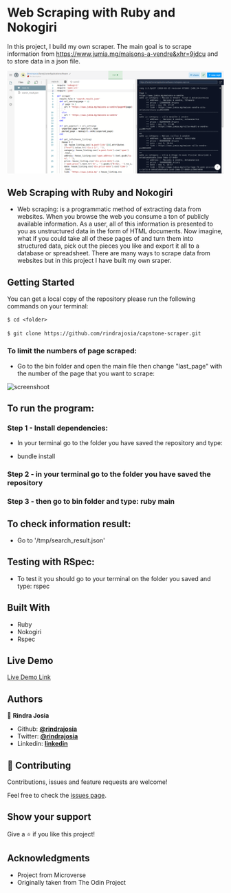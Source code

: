 # Web Scraping with Ruby and Nokogiri

In this project, I build my own scraper. The main goal is to scrape information from https://www.jumia.mg/maisons-a-vendre&xhr=9jdcu and to store data in a json file.

![screenshoot](./screen.png)

## Web Scraping with Ruby and Nokogiri

- Web scraping: is a programmatic method of extracting data from websites. When you browse the web you consume a ton of publicly available information.  As a user, all of this information is presented to you as unstructured data in the form of HTML documents.  Now imagine, what if you could take all of these pages of  and turn them into structured data, pick out the pieces you like and export it all to a database or spreadsheet.
There are many ways to scrape data from websites but in this project I have built my own sraper.

## Getting Started

You can get a local copy of the repository please run the following commands on your terminal:

```
$ cd <folder>

$ git clone https://github.com/rindrajosia/capstone-scraper.git
```
### To limit the numbers of page scraped:
*  Go to the bin folder and open the main file then change "last_page" with the number of the page that you want to scrape:

![screenshoot](./lastpage.png)


## To run the program:
### Step 1 - Install dependencies:
- In your terminal go to the folder you have saved the repository and type:
* bundle install

### Step 2 - in your terminal go to the folder you have saved the repository
### Step 3 - then go to bin folder and type: ruby main

## To check information result:
* Go to '/tmp/search_result.json'

## Testing with RSpec:
* To test it you should go to your terminal on the folder you saved and type: rspec

## Built With

- Ruby
- Nokogiri
- Rspec

## Live Demo

[Live Demo Link](https://bd42dc40-a181-4608-9fa5-e528b04c69bd.ws-eu01.gitpod.io/#/workspace/capstone-scraper)

## Authors

👤 **Rindra Josia**

* Github: **[@rindrajosia](https://github.com/rindrajosia)**
* Twitter: **[@rindrajosia](https://twitter.com/josia_rindra)**
* Linkedin: **[linkedin](https://www.linkedin.com/in/rindra-josia-99b2111a2/)**

## 🤝 Contributing

Contributions, issues and feature requests are welcome!

Feel free to check the [issues page](https://github.com/rindrajosia/capstone-scraper/issues).

## Show your support

Give a ⭐️ if you like this project!

## Acknowledgments

 - Project from Microverse
 - Originally taken from The Odin Project
